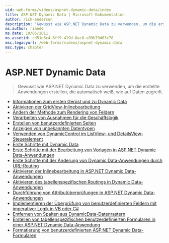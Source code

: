 ```yaml
---
uid: web-forms/videos/aspnet-dynamic-data/index
title: ASP.NET Dynamic Data | Microsoft-Dokumentation
author: rick-anderson
description: 'Gewusst wie ASP.NET Dynamic Data zu verwenden, um die erstellte Anwendungen erstellen, die automatisch weiß, wie auf Daten zugreift.'
ms.author: riande
ms.date: 10/05/2011
ms.assetid: cd51e6c4-6ff9-419d-8ac8-a39b79d63c78
msc.legacyurl: /web-forms/videos/aspnet-dynamic-data
msc.type: chapter
---
```

<a name="aspnet-dynamic-data"></a>ASP.NET Dynamic Data
====================
> Gewusst wie ASP.NET Dynamic Data zu verwenden, um die erstellte Anwendungen erstellen, die automatisch weiß, wie auf Daten zugreift.


- [Informationen zum ersten Gerüst und zu Dynamic Data](your-first-scaffold-and-what-is-dynamic-data.md)
- [Aktivieren der GridView-Inlinebearbeitung](how-do-i-enable-inline-gridview-editing.md)
- [Ändern der Methode zum Rendering von Feldern](how-do-i-change-how-my-fields-render.md)
- [Verarbeiten von Ausnahmen für die Geschäftslogik](how-do-i-handle-business-logic-exceptions.md)
- [Erstellen von benutzerdefinierten Seiten](how-do-i-make-custom-pages.md)
- [Anzeigen von unbekannten Datentypen](how-do-i-display-unknown-datatypes.md)
- [Verwenden von DynamicControl im ListView- und DetailsView-Steuerelement](how-do-i-use-a-dynamiccontrol-in-listview-and-detailsview-controls.md)
- [Erste Schritte mit Dynamic Data](getting-started-with-dynamic-data.md)
- [Erste Schritte mit der Bearbeitung von Vorlagen in ASP.NET Dynamic Data-Anwendungen](begin-editing-the-templates-in-aspnet-dynamic-data-applications.md)
- [Erste Schritte mit der Änderung von Dynamic Data-Anwendungen durch URL-Routing](begin-modifying-dynamic-data-applications-with-url-routing.md)
- [Aktivieren der Inlinebearbeitung in ASP.NET Dynamic Data-Anwendungen](enable-in-line-editing-in-aspnet-dynamic-data-applications.md)
- [Aktivieren des tabellenspezifischen Routings in Dynamic Data-Anwendungen](how-to-enable-table-specific-routing-in-dynamic-data-applications.md)
- [Durchführung von Attributüberprüfungen in ASP.NET Dynamic Data-Anwendungen](how-to-use-attribute-validation-in-aspnet-dynamic-data-applications.md)
- [Implementieren der Überprüfung von benutzerdefinierten Feldern mit imperativer Logik in VB oder C#](how-to-implement-custom-field-validation-with-imperative-logic-in-vb-or-c.md)
- [Entfernen von Spalten aus DynamicData-Datenrastern](how-to-remove-columns-from-your-dynamicdata-data-grids.md)
- [Erstellen von tabellenspezifischen benutzerdefinierten Formularen in einer ASP.NET Dynamic Data-Anwendung](how-to-create-table-specific-custom-forms-in-an-aspnet-dynamic-data-application.md)
- [Formatierung von benutzerdefinierten ASP.NET Dynamic Data-Formularen](aspnet-dynamic-data-custom-form-formatting.md)

